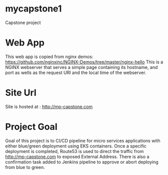 # mycapstone1
Capstone project


# Web App
This web app is copied from nginx demos: https://github.com/nginxinc/NGINX-Demos/tree/master/nginx-hello
This is a NGINX webserver that serves a simple page containing its hostname, and port as wells as the request URI and the local time of the webserver.

# Site Url 
Site is hosted at : http://mp-capstone.com

# Project Goal
Goal of this project is to  CI/CD pipeline for micro services applications with either blue/green deployment using EKS containers.
Once a specific deployment is completed, Route53 is used to direct the traffic from http://mp-capstone.com to exposed External Address.
There is also a confirmation task added to Jenkins pipeline to approve or abort deploying from blue to green.
